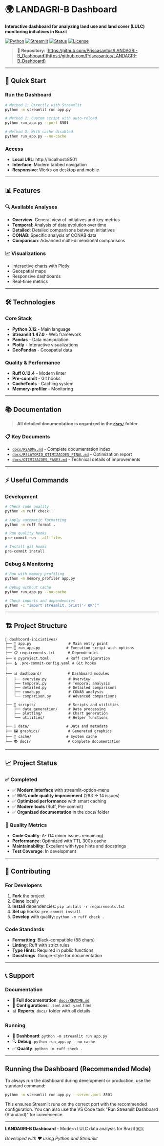 # 🌍 LANDAGRI-B Dashboard

**Interactive dashboard for analyzing land use and land cover (LULC) monitoring initiatives in Brazil**

[![Python](https://img.shields.io/badge/python-3.12-blue.svg)](https://www.python.org/)
[![Streamlit](https://img.shields.io/badge/streamlit-1.47.0-red.svg)](https://streamlit.io/)
[![Status](https://img.shields.io/badge/status-production--ready-green.svg)](https://github.com/Priscasantos/LANDAGRI-B_Dashboard)
[![License](https://img.shields.io/badge/license-MIT-green.svg)](LICENSE)

> 🔗 **Repository**: [https://github.com/Priscasantos/LANDAGRI-B_Dashboard](https://github.com/Priscasantos/LANDAGRI-B_Dashboard)

---

## 🚀 Quick Start

### Run the Dashboard
```bash
# Method 1: Directly with Streamlit
python -m streamlit run app.py

# Method 2: Custom script with auto-reload
python run_app.py --port 8501

# Method 3: With cache disabled
python run_app.py --no-cache
```

### Access
- **Local URL**: http://localhost:8501
- **Interface**: Modern tabbed navigation
- **Responsive**: Works on desktop and mobile

---

## 📊 Features

### 🔍 Available Analyses
- **Overview**: General view of initiatives and key metrics
- **Temporal**: Analysis of data evolution over time
- **Detailed**: Detailed comparisons between initiatives
- **CONAB**: Specific analysis of CONAB data
- **Comparison**: Advanced multi-dimensional comparisons

### 📈 Visualizations
- Interactive charts with Plotly
- Geospatial maps
- Responsive dashboards
- Real-time metrics

---

## 🛠️ Technologies

### Core Stack
- **Python 3.12** - Main language
- **Streamlit 1.47.0** - Web framework
- **Pandas** - Data manipulation
- **Plotly** - Interactive visualizations
- **GeoPandas** - Geospatial data

### Quality & Performance
- **Ruff 0.12.4** - Modern linter
- **Pre-commit** - Git hooks
- **CacheTools** - Caching system
- **Memory-profiler** - Monitoring

---

## 📚 Documentation

> **All detailed documentation is organized in the [`docs/`](./docs/) folder**

### 📋 Key Documents
- [`docs/README.md`](./docs/README.md) - Complete documentation index
- [`docs/RELATORIO_OTIMIZACOES_FINAL.md`](./docs/RELATORIO_OTIMIZACOES_FINAL.md) - Optimization report
- [`docs/OTIMIZACOES_FASE3.md`](./docs/OTIMIZACOES_FASE3.md) - Technical details of improvements

---

## ⚡ Useful Commands

### Development
```bash
# Check code quality
python -m ruff check .

# Apply automatic formatting
python -m ruff format .

# Run quality hooks
pre-commit run --all-files

# Install git hooks
pre-commit install
```

### Debug & Monitoring
```bash
# Run with memory profiling
python -m memory_profiler app.py

# Debug without cache
python run_app.py --no-cache

# Check imports and dependencies
python -c "import streamlit; print('✓ OK')"
```

---

## 🏗️ Project Structure

```
📂 dashboard-iniciatives/
├── 📱 app.py                 # Main entry point
├── 🔧 run_app.py            # Execution script with options
├── 📋 requirements.txt      # Dependencies
├── ⚙️ pyproject.toml        # Ruff configuration
├── 🪝 .pre-commit-config.yaml # Git hooks
│
├── 📊 dashboard/            # Dashboard modules
│   ├── overview.py          # Overview
│   ├── temporal.py          # Temporal analysis
│   ├── detailed.py          # Detailed comparisons
│   ├── conab.py             # CONAB analysis
│   └── comparison.py        # Advanced comparisons
│
├── 🧮 scripts/               # Scripts and utilities
│   ├── data_generation/     # Data processing
│   ├── plotting/            # Chart generation
│   └── utilities/           # Helper functions
│
├── 📁 data/                 # Data and metadata
├── 🖼️ graphics/             # Generated graphics
├── 💾 cache/                # System cache
└── 📚 docs/                 # Complete documentation
```

---

## 📈 Project Status

### ✅ Completed
- ✅ **Modern interface** with streamlit-option-menu
- ✅ **95% code quality improvement** (283 → 14 issues)
- ✅ **Optimized performance** with smart caching
- ✅ **Modern tools** (Ruff, Pre-commit)
- ✅ **Organized documentation** in the docs/ folder

### 🎯 Quality Metrics
- **Code Quality**: A- (14 minor issues remaining)
- **Performance**: Optimized with TTL 300s cache
- **Maintainability**: Excellent with type hints and docstrings
- **Test Coverage**: In development

---

## 🤝 Contributing

### For Developers
1. **Fork** the project
2. **Clone** locally
3. **Install** dependencies: `pip install -r requirements.txt`
4. **Set up** hooks: `pre-commit install`
5. **Develop** with quality: `python -m ruff check .`

### Code Standards
- **Formatting**: Black-compatible (88 chars)
- **Linting**: Ruff with strict rules
- **Type Hints**: Required in public functions
- **Docstrings**: Google-style for documentation

---

## 📞 Support

### Documentation
- 📖 **Full documentation**: [`docs/README.md`](./docs/README.md)
- 🔧 **Configurations**: `.toml` and `.yaml` files
- 📊 **Reports**: `docs/` folder with all details

### Running
- 🚀 **Dashboard**: `python -m streamlit run app.py`
- 🔍 **Debug**: `python run_app.py --no-cache`
- ✅ **Quality**: `python -m ruff check .`

---

## Running the Dashboard (Recommended Mode)

To always run the dashboard during development or production, use the standard command:

```sh
python -m streamlit run app.py --server.port 8501
```

This ensures Streamlit runs on the correct port with the recommended configuration. You can also use the VS Code task "Run Streamlit Dashboard (Standard)" for convenience.

---

**LANDAGRI-B Dashboard** - Modern LULC data analysis for Brazil 🇧🇷

*Developed with ❤️ using Python and Streamlit*
